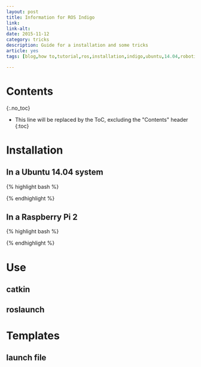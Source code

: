 ```yaml
---
layout: post
title: Information for ROS Indigo
link: 
link-alt: 
date: 2015-11-12
category: tricks
description: Guide for a installation and some tricks
article: yes
tags: [blog,how to,tutorial,ros,installation,indigo,ubuntu,14.04,robotics,baxter,simulator]

---
```


# Contents
{:.no_toc}

* This line will be replaced by the ToC, excluding the "Contents" header
{:toc}

# Installation

## In a Ubuntu 14.04 system

{% highlight bash %}

{% endhighlight %}

## In a Raspberry Pi 2

{% highlight bash %}

{% endhighlight %}

# Use

## catkin



## roslaunch



# Templates

## launch file

